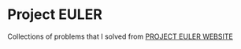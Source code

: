 # Project EULER

Collections of problems that I solved from [PROJECT EULER WEBSITE](https://projecteuler.net)
